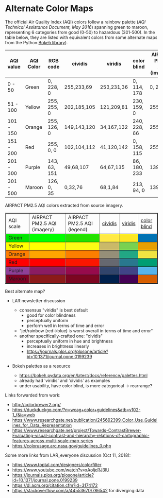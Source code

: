 # Alternate Color Maps

The official Air Quality Index (AQI) colors follow a rainbow palette
(*AQI Technical Assistance Document, May 2016*) spanning green to maroon,
representing 6 categories from good (0-50) to hazardous (301-500). In the
table below, they are listed with equivalent colors from some alternate maps
from the Python [Bokeh library](https://bokeh.pydata.org/en/latest/docs/reference/palettes.html)).

| AQI value | AQI Color | RGB code     | cividis     | viridis    | color blind | AIRPACT PM2.5 AQI (imagery) | AIRPACT PM2.5 AQI (legend) |
|-----------|-----------|--------------|-------------|------------|-------------|-----------|-----------|
| 0 - 50    | Green     |  0, 228, 0   | 255,233,69  | 253,231,36 | 0, 114, 178 | 0, 255, 0 | 36,225,0  |
| 51 - 100  | Yellow    | 255, 255, 0  | 202,185,105 | 121,209,81 | 230, 159, 0 | 255,255,0 | 252,252,20|
| 101 - 150 | Orange    | 255, 126, 0  | 149,143,120 | 34,167,132 | 240, 228, 66| 255,165,0 | 252,126,0 |
| 151 - 200 | Red       | 255, 0, 0    | 102,104,112 | 41,120,142 | 0, 158, 115 | 255, 0, 0 | 252,22,0  |
| 201 - 300 | Purple    | 143, 63, 151 | 49,68,107   | 64,67,135  | 86, 180, 233| 139,28,98 | 151,11,76 |
| 301 - 500 | Maroon    | 126, 0, 35   | 0,32,76     | 68,1,84    | 213, 94, 0  | 139,26,26 | 124,6,33  |

AIRPACT PM2.5 AQI colors extracted from source imagery.

<table width="50%" border="2"><tbody>
<tr>
<td>AQI scale</td>
<td>AIRPACT PM2.5 AQI (imagery)</td>
<td>AIRPACT PM2.5 AQI (legend)</td>
<td><a href="https://bokeh.pydata.org/en/latest/docs/reference/palettes.html#bokeh.palettes.cividis">cividis</a></td>
<td><a href="https://bokeh.pydata.org/en/latest/docs/reference/palettes.html#bokeh.palettes.viridis">viridis</a></td>
<td><a href="https://bokeh.pydata.org/en/latest/docs/reference/palettes.html#usability-palettes">color blind</a></td>
</tr>
<tr>
<td style="background-color:rgb(0,228,0)">Green</td>
<td style="background-color:rgb(0,255,0)">&nbsp;</td>
<td style="background-color:rgb(36,225,0)">&nbsp;</td>
<td style="background-color:rgb(255,233,69)">&nbsp;</td>
<td style="background-color:rgb(253,231,36)">&nbsp;</td>
<td style="background-color:rgb(0,114,178)">&nbsp;</td>
</tr>
<tr>
<td style="background-color:rgb(255,255,0)">Yellow</td>
<td style="background-color:rgb(255,255,0)">&nbsp;</td>
<td style="background-color:rgb(252,252,20)">&nbsp;</td>
<td style="background-color:rgb(202,185,105)">&nbsp;</td>
<td style="background-color:rgb(121,209,81)">&nbsp;</td>
<td style="background-color:rgb(230,159,0)">&nbsp;</td>
</tr>
<tr>
<td style="background-color:rgb(255,126,0)">Orange</td>
<td style="background-color:rgb(255,165,0)">&nbsp;</td>
<td style="background-color:rgb(252,126,0)">&nbsp;</td>
<td style="background-color:rgb(149,143,120)">&nbsp;</td>
<td style="background-color:rgb(34,167,132)">&nbsp;</td>
<td style="background-color:rgb(240,228,66)">&nbsp;</td>
</tr>
<tr>
<td style="background-color:rgb(255,0,0)">Red</td>
<td style="background-color:rgb(255,0,0)">&nbsp;</td>
<td style="background-color:rgb(252,22,0)">&nbsp;</td>
<td style="background-color:rgb(102,104,112)">&nbsp;</td>
<td style="background-color:rgb(41,120,142)">&nbsp;</td>
<td style="background-color:rgb(0,158,115)">&nbsp;</td>
</tr>
<tr>
<td style="background-color:rgb(143,63,151)">Purple</td>
<td style="background-color:rgb(139,28,98)">&nbsp;</td>
<td style="background-color:rgb(151,11,76)">&nbsp;</td>
<td style="background-color:rgb(49,68,107)">&nbsp;</td>
<td style="background-color:rgb(64,67,135)">&nbsp;</td>
<td style="background-color:rgb(86,180,233)">&nbsp;</td>
</tr>
<tr>
<td style="background-color:rgb(126,0,35)">Maroon</td>
<td style="background-color:rgb(139,26,26)">&nbsp;</td>
<td style="background-color:rgb(124,6,33)">&nbsp;</td>
<td style="background-color:rgb(0,32,76)">&nbsp;</td>
<td style="background-color:rgb(68,1,84)">&nbsp;</td>
<td style="background-color:rgb(213,94,0)">&nbsp;</td>
</tr>
</tbody></table>


Best alternate map?

* LAR newsletter discussion
  * consensus "viridis" is best default 
    * good for color blindness
    * perceptually uniform
    * perform well in terms of time and error
  * "jet/rainbow (red->blue) is worst overall in terms of time and error"
  * another specifically-crafted one: "cividis"
    * perceptually uniform in hue and brightness
    * increases in brightness linearly
    * https://journals.plos.org/plosone/article?id=10.1371/journal.pone.0199239

* Bokeh palettes as a resource
  * <https://bokeh.pydata.org/en/latest/docs/reference/palettes.html>
  * already had 'viridis' and 'cividis' as examples
  * under usability, have color blind, is more categorical &rarr; rearrange?


Links forwarded from work:

* <http://colorbrewer2.org/>
* <https://duckduckgo.com/?q=wcag+color+guidelines&atb=v102-1_f&ia=web>
* <https://www.researchgate.net/publication/245692399_Color_Use_Guidelines_for_Data_Representation>
* <https://www.researchgate.net/project/Towards-ContrastBrewer-Evaluating-visual-contrast-and-hierarchy-relations-of-cartographic-features-across-multi-scale-map-series>
* <https://colorusage.arc.nasa.gov/guidelines_0.php>


Some more links from LAR_everyone discussion (Oct 11, 2018):

* <https://www.toptal.com/designers/colorfilter>
* <https://www.youtube.com/watch?v=xAoljeRJ3lU>
* <https://journals.plos.org/plosone/article?id=10.1371/journal.pone.0199239>
* <https://dl.acm.org/citation.cfm?id=3174172>
* <https://stackoverflow.com/a/44553670/786542> for diverging data


